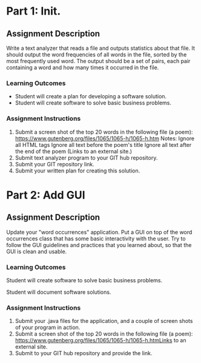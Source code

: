 # Part 1: Init.
## Assignment Description

Write a text analyzer that reads a file and outputs statistics about that file. It should output the word frequencies of all words in the file, sorted by the most frequently used word. The output should be a set of pairs, each pair containing a word and how many times it occurred in the file.

### Learning Outcomes
* Student will create a plan for developing a software solution.
* Student will create software to solve basic business problems.

### Assignment Instructions
1. Submit a screen shot of the top 20 words in the following file (a poem): https://www.gutenberg.org/files/1065/1065-h/1065-h.htm
Notes:
Ignore all HTML tags
Ignore all text before the poem's title
Ignore all text after the end of the poem
(Links to an external site.)
2. Submit text analyzer program to your GIT hub repository.
3. Submit your GIT repository link.
4. Submit your written plan for creating this solution.

# Part 2: Add GUI

## Assignment Description
Update your "word occurrences" application. Put a GUI on top of the word occurrences class that has some basic interactivity with the user. Try to follow the GUI guidelines and practices that you learned about, so that the GUI is clean and usable.

### Learning Outcomes
Student will create software to solve basic business problems.

Student will document software solutions.

### Assignment Instructions
1. Submit your .java files for the application, and a couple of screen shots of your program in action.
2. Submit a screen shot of the top 20 words in the following file (a poem): https://www.gutenberg.org/files/1065/1065-h/1065-h.htmLinks to an external site.
3. Submit to your GIT hub repository and provide the link.